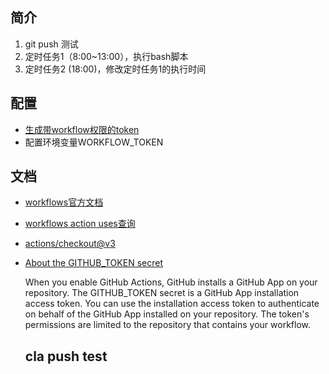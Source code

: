 ## 简介
  1. git push 测试
  2. 定时任务1（8:00~13:00），执行bash脚本
  3. 定时任务2 (18:00)，修改定时任务1的执行时间

## 配置
- [生成带workflow权限的token](https://github.com/settings/tokens)
- 配置环境变量WORKFLOW_TOKEN

## 文档
- [workflows官方文档](https://docs.github.com/en/actions/using-workflows/about-workflows)
- [workflows action uses查询](https://github.com/marketplace?type=actions)
- [actions/checkout@v3](https://github.com/actions/checkout#Push-a-commit-using-the-built-in-token)
- [About the GITHUB_TOKEN secret](https://docs.github.com/en/actions/security-guides/automatic-token-authentication)

  When you enable GitHub Actions, GitHub installs a GitHub App on your repository. The GITHUB_TOKEN secret is a GitHub App installation access token. You can use the installation access token to authenticate on behalf of the GitHub App installed on your repository. The token's permissions are limited to the repository that contains your workflow.
  
  
  ## cla push test
